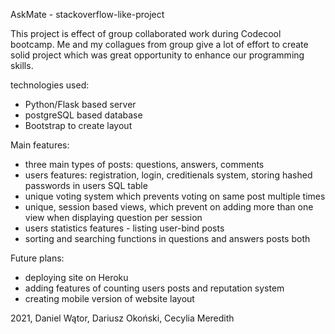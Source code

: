 AskMate - stackoverflow-like-project

This project is effect of group collaborated work during Codecool bootcamp.
Me and my collagues from group give a lot of effort to create solid project which was great opportunity to enhance our
programming skills.

technologies used:
- Python/Flask based server
- postgreSQL based database
- Bootstrap to create layout


Main features:
- three main types of posts: questions, answers, comments
- users features: registration, login, creditienals system, storing hashed passwords in users SQL table
- unique voting system which prevents voting on same post multiple times
- unique, session based views, which prevent on adding more than one view when displaying question per session
- users statistics features - listing user-bind posts
- sorting and searching functions in questions and answers posts both

Future plans:
- deploying site on Heroku
- adding features of counting users posts and reputation system
- creating mobile version of website layout


2021, Daniel Wątor, Dariusz Okoński, Cecylia Meredith
